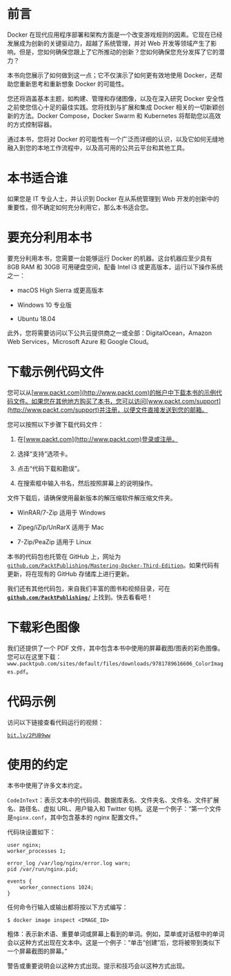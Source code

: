 # 前言

Docker 在现代应用程序部署和架构方面是一个改变游戏规则的因素。它现在已经发展成为创新的关键驱动力，超越了系统管理，并对 Web 开发等领域产生了影响。但是，您如何确保您跟上了它所推动的创新？您如何确保您充分发挥了它的潜力？

本书向您展示了如何做到这一点；它不仅演示了如何更有效地使用 Docker，还帮助您重新思考和重新想象 Docker 的可能性。

您还将涵盖基本主题，如构建、管理和存储图像，以及在深入研究 Docker 安全性之前使您信心十足的最佳实践。您将找到与扩展和集成 Docker 相关的一切新颖创新的方法。Docker Compose，Docker Swarm 和 Kubernetes 将帮助您以高效的方式控制容器。

通过本书，您将对 Docker 的可能性有一个广泛而详细的认识，以及它如何无缝地融入到您的本地工作流程中，以及高可用的公共云平台和其他工具。

# 本书适合谁

如果您是 IT 专业人士，并认识到 Docker 在从系统管理到 Web 开发的创新中的重要性，但不确定如何充分利用它，那么本书适合您。

# 要充分利用本书

要充分利用本书，您需要一台能够运行 Docker 的机器。这台机器应至少具有 8GB RAM 和 30GB 可用硬盘空间，配备 Intel i3 或更高版本，运行以下操作系统之一：

+   macOS High Sierra 或更高版本

+   Windows 10 专业版

+   Ubuntu 18.04

此外，您将需要访问以下公共云提供商之一或全部：DigitalOcean，Amazon Web Services，Microsoft Azure 和 Google Cloud。

# 下载示例代码文件

您可以从[www.packt.com](http://www.packt.com)的帐户中下载本书的示例代码文件。如果您在其他地方购买了本书，您可以访问[www.packt.com/support](http://www.packt.com/support)并注册，以便文件直接发送到您的邮箱。

您可以按照以下步骤下载代码文件：

1.  在[www.packt.com](http://www.packt.com)登录或注册。

1.  选择“支持”选项卡。

1.  点击“代码下载和勘误”。

1.  在搜索框中输入书名，然后按照屏幕上的说明操作。

文件下载后，请确保使用最新版本的解压缩软件解压缩文件夹。

+   WinRAR/7-Zip 适用于 Windows

+   Zipeg/iZip/UnRarX 适用于 Mac

+   7-Zip/PeaZip 适用于 Linux

本书的代码包也托管在 GitHub 上，网址为 [`github.com/PacktPublishing/Mastering-Docker-Third-Edition`](https://github.com/PacktPublishing/Mastering-Docker-Third-Edition)。如果代码有更新，将在现有的 GitHub 存储库上进行更新。

我们还有其他代码包，来自我们丰富的图书和视频目录，可在 **[`github.com/PacktPublishing/`](https://github.com/PacktPublishing/)** 上找到。快去看看吧！

# 下载彩色图像

我们还提供了一个 PDF 文件，其中包含本书中使用的屏幕截图/图表的彩色图像。您可以在这里下载：`www.packtpub.com/sites/default/files/downloads/9781789616606_ColorImages.pdf`。

# 代码示例

访问以下链接查看代码运行的视频：

[`bit.ly/2PUB9ww`](http://bit.ly/2PUB9ww)

# 使用的约定

本书中使用了许多文本约定。

`CodeInText`：表示文本中的代码词、数据库表名、文件夹名、文件名、文件扩展名、路径名、虚拟 URL、用户输入和 Twitter 句柄。这是一个例子：“第一个文件是`nginx.conf`，其中包含基本的 nginx 配置文件。”

代码块设置如下：

```
user nginx;
worker_processes 1;

error_log /var/log/nginx/error.log warn;
pid /var/run/nginx.pid;

events {
    worker_connections 1024;
}
```

任何命令行输入或输出都将按以下方式编写：

```
$ docker image inspect <IMAGE_ID>
```

粗体：表示新术语、重要单词或屏幕上看到的单词。例如，菜单或对话框中的单词会以这种方式出现在文本中。这是一个例子：“单击“创建”后，您将被带到类似下一个屏幕截图的屏幕。”

警告或重要说明会以这种方式出现。提示和技巧会以这种方式出现。

